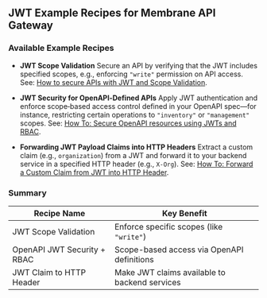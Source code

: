 ## JWT Example Recipes for Membrane API Gateway

### Available Example Recipes

*  **JWT Scope Validation**
  Secure an API by verifying that the JWT includes specified scopes, e.g., enforcing `"write"` permission on API access.
  See: [How to secure APIs with JWT and Scope Validation](https://www.membrane-api.io/recipes/jwt_scope_check.html).

*  **JWT Security for OpenAPI‑Defined APIs**
  Apply JWT authentication and enforce scope‑based access control defined in your OpenAPI spec—for instance, restricting certain operations to `"inventory"` or `"management"` scopes.
  See: [How To: Secure OpenAPI resources using JWTs and RBAC](https://www.membrane-api.io/recipes/openapi-jwt-security.html).

*  **Forwarding JWT Payload Claims into HTTP Headers**
  Extract a custom claim (e.g., `organization`) from a JWT and forward it to your backend service in a specified HTTP header (e.g., `X‑Org`).
  See: [How To: Forward a Custom Claim from JWT into HTTP Header](https://www.membrane-api.io/recipes/jwt_payload_to_http_header.html).

### Summary

| Recipe Name                 | Key Benefit                                   |
| --------------------------- | --------------------------------------------- |
| JWT Scope Validation        | Enforce specific scopes (like `"write"`)      |
| OpenAPI JWT Security + RBAC | Scope-based access via OpenAPI definitions    |
| JWT Claim to HTTP Header    | Make JWT claims available to backend services |

[1]: https://www.membrane-api.io/recipes/jwt_scope_check.html "https://www.membrane-api.io/recipes/jwt_scope_check.html"
[2]: https://www.membrane-api.io/recipes/openapi-jwt-security.html "How to secure OpenAPI Resources using JWTs and RBAC"
[3]: https://www.membrane-api.io/recipes/jwt_payload_to_http_header.html "Forward a Custom Claim from JWT into HTTP Header"
